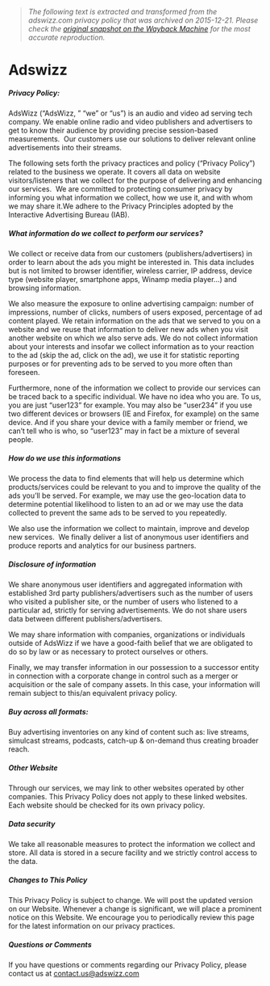 > *The following text is extracted and transformed from the adswizz.com privacy policy that was archived on 2015-12-21. Please check the [original snapshot on the Wayback Machine](https://web.archive.org/web/20151221235038id_/http%3A//www.adswizz.com/terms-and-conditions) for the most accurate reproduction.*

# Adswizz

##### Privacy Policy:

AdsWizz (“AdsWizz, ” “we” or “us”) is an audio and video ad serving tech company. We enable online radio and video publishers and advertisers to get to know their audience by providing precise session-based measurements.  Our customers use our solutions to deliver relevant online advertisements into their streams.

The following sets forth the privacy practices and policy (“Privacy Policy”) related to the business we operate. It covers all data on website visitors/listeners that we collect for the purpose of delivering and enhancing our services.  We are committed to protecting consumer privacy by informing you what information we collect, how we use it, and with whom we may share it.We adhere to the Privacy Principles adopted by the Interactive Advertising Bureau (IAB).

##### **What information do we collect to perform our services?**

We collect or receive data from our customers (publishers/advertisers) in order to learn about the ads you might be interested in. This data includes but is not limited to browser identifier, wireless carrier, IP address, device type (website player, smartphone apps, Winamp media player…) and browsing information.

We also measure the exposure to online advertising campaign: number of impressions, number of clicks, numbers of users exposed, percentage of ad content played. We retain information on the ads that we served to you on a website and we reuse that information to deliver new ads when you visit another website on which we also serve ads. We do not collect information about your interests and insofar we collect information as to your reaction to the ad (skip the ad, click on the ad), we use it for statistic reporting purposes or for preventing ads to be served to you more often than foreseen.

Furthermore, none of the information we collect to provide our services can be traced back to a specific individual. We have no idea who you are. To us, you are just “user123” for example. You may also be “user234” if you use two different devices or browsers (IE and Firefox, for example) on the same device. And if you share your device with a family member or friend, we can’t tell who is who, so “user123” may in fact be a mixture of several people.

##### How do we use this informations

We process the data to find elements that will help us determine which products/services could be relevant to you and to improve the quality of the ads you’ll be served. For example, we may use the geo-location data to determine potential likelihood to listen to an ad or we may use the data collected to prevent the same ads to be served to you repeatedly.

We also use the information we collect to maintain, improve and develop new services.  We finally deliver a list of anonymous user identifiers and produce reports and analytics for our business partners.

##### Disclosure of information

We share anonymous user identifiers and aggregated information with established 3rd party publishers/advertisers such as the number of users who visited a publisher site, or the number of users who listened to a particular ad, strictly for serving advertisements. We do not share users data between different publishers/advertisers.

We may share information with companies, organizations or individuals outside of AdsWizz if we have a good-faith belief that we are obligated to do so by law or as necessary to protect ourselves or others.

Finally, we may transfer information in our possession to a successor entity in connection with a corporate change in control such as a merger or acquisition or the sale of company assets. In this case, your information will remain subject to this/an equivalent privacy policy.

##### Buy across all formats:

Buy advertising inventories on any kind of content such as: live streams, simulcast streams, podcasts, catch-up & on-demand thus creating broader reach.

##### Other Website

Through our services, we may link to other websites operated by other companies. This Privacy Policy does not apply to these linked websites. Each website should be checked for its own privacy policy.

##### Data security

We take all reasonable measures to protect the information we collect and store. All data is stored in a secure facility and we strictly control access to the data.

##### Changes to This Policy

This Privacy Policy is subject to change. We will post the updated version on our Website. Whenever a change is significant, we will place a prominent notice on this Website. We encourage you to periodically review this page for the latest information on our privacy practices.

##### Questions or Comments

If you have questions or comments regarding our Privacy Policy, please contact us at contact.us@adswizz.com
